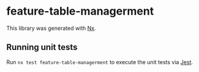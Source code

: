# feature-table-managerment

This library was generated with [Nx](https://nx.dev).

## Running unit tests

Run `nx test feature-table-managerment` to execute the unit tests via [Jest](https://jestjs.io).
